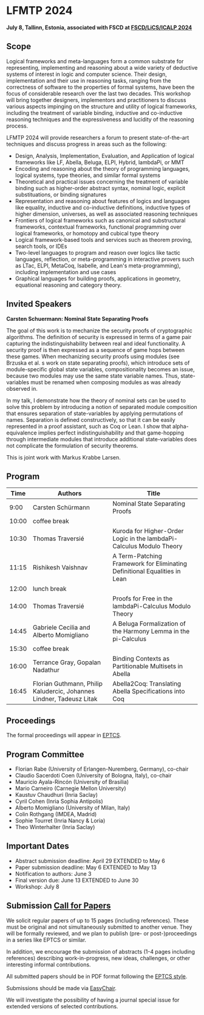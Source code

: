 # LFMTP 2024

**July 8, Tallinn, Estonia, associated with FSCD at [FSCD/LiCS/ICALP 2024](https://compose.ioc.ee/icalp2024/)**

## Scope

Logical frameworks and meta-languages form a common substrate for
representing, implementing and reasoning about a wide variety of
deductive systems of interest in logic and computer science. Their
design, implementation and their use in reasoning tasks, ranging from
the correctness of software to the properties of formal systems,
have been the focus of considerable research over the last two decades.
This workshop will bring together designers, implementors and
practitioners to discuss various aspects impinging on the structure and
utility of logical frameworks, including the treatment of variable
binding, inductive and co-inductive reasoning techniques and the
expressiveness and lucidity of the reasoning process.

LFMTP 2024 will provide researchers a forum to present state-of-the-art
techniques and discuss progress in areas such as the following:

- Design, Analysis, Implementation, Evaluation, and Application of logical frameworks like LF, Abella, Beluga, ELPI, Hybrid, lambdaPi, or MMT
- Encoding and reasoning about the theory of programming languages, logical systems, type theories, and similar formal systems
- Theoretical and practical issues concerning the treatment of variable binding such as higher-order abstract syntax, nominal logic, explicit substituations, or binding signatures
- Representation and reasoning about features of logics and languages like equality, inductive and co-inductive definitions, inductive types of higher dimension, universes, as well as associated reasoning techniques
- Frontiers of logical frameworks such as canonical and substructural frameworks, contextual frameworks, functional programming over logical frameworks, or homotopy and cubical type theory
- Logical framework-based tools and services such as theorem proving, search tools, or IDEs
- Two-level languages to program and reason over logics like tactic languages, reflection, or meta-programming in interactive provers such as LTac, ELPI, MetaCoq, Isabelle, and Lean's meta-programming), including implementation and use cases
- Graphical languages for building proofs, applications in geometry, equational reasoning and category theory.

## Invited Speakers

**Carsten Schuermann: Nominal State Separating Proofs**

The goal of this work is to mechanize the security proofs of cryptographic algorithms. The definition of security is expressed in terms of a game pair capturing the indistinguishability between real and ideal functionality. A security proof is then expressed as a sequence of game hops between these games.  When mechanizing security proofs using modules (see Brzuska et al. s work on state separating proofs), which introduce sets of module-specific global state variables, compositionality becomes an issue, because two modules may use the same state variable names. Thus, state-variables must be renamed when composing modules as was already observed in.

In my talk, I demonstrate how the theory of nominal sets can be used to solve this problem by introducing a notion of separated module composition that ensures separation of state-variables by applying permutations of names. Separation is defined constructively, so that it can be easily represented in a proof assistant, such as Coq or Lean. I show that alpha-equivalence implies perfect indistinguishability and that game-hopping through intermediate modules that introduce additional state-variables does not complicate the formulation of security theorems.

This is joint work with Markus Krabbe Larsen.

## Program

|Time | Authors | Title |
|-----| ------- | ----- |
| 9:00| Carsten Schürmann | Nominal State Separating Proofs |
|10:00| coffee break |
|10:30| Thomas Traversié | Kuroda for Higher-Order Logic in the lambdaPi-Calculus Modulo Theory |
|11:15| Rishikesh Vaishnav | A Term-Patching Framework for Eliminating Definitional Equalities in Lean |
|12:00| lunch break |
|14:00| Thomas Traversié | Proofs for Free in the lambdaPi-Calculus Modulo Theory |
|14:45| Gabriele Cecilia and Alberto Momigliano	| A Beluga Formalization of the Harmony Lemma in the pi-Calculus |
|15:30| coffee break |
|16:00| Terrance Gray, Gopalan Nadathur | Binding Contexts as Partitionable Multisets in Abella
|16:45| Florian Guthmann, Philip Kaludercic, Johannes Lindner, Tadeusz Litak	| Abella2Coq: Translating Abella Specifications into Coq |

## Proceedings

The formal proceedings will appear in <a href="https://eptcs.org">EPTCS</a>.

## Program Committee

- Florian Rabe (University of Erlangen-Nuremberg, Germany), co-chair
- Claudio Sacerdoti Coen (University of Bologna, Italy), co-chair
- Mauricio Ayala-Rincón (University of Brasilia)
- Mario Carneiro (Carnegie Mellon University)
- Kaustuv Chaudhuri (Inria Saclay)
- Cyril Cohen (Inria Sophia Antipolis)
- Alberto Momigliano (University of Milan, Italy)
- Colin Rothgang (IMDEA, Madrid)
- Sophie Tourret (Inria Nancy & Loria)
- Theo Winterhalter (Inria Saclay)

## Important Dates

- Abstract submission deadline: April 29 EXTENDED to May  6
- Paper submission deadline:    May    6 EXTENDED to May 13
- Notification to authors:      June   3
- Final version due:            June  13 EXTENDED to June 30
- Workshop:                     July   8


## Submission [Call for Papers](https://lfmtp.github.io/lfmtp-page/workshops/2024/CFP.txt)

We solicit regular papers of up to 15 pages (including references).
These must be original and not simultaneously submitted to another venue.
They will be formally reviewed, and we plan to publish (pre- or post-)proceedings in a series like EPTCS or similar.

In addition, we encourage the submission of abstracts (1-4 pages including references) describing work-in-progress, new ideas, challenges, or other interesting informal contributions.

All submitted papers should be in PDF format following the [EPTCS style](https://info.eptcs.org/).

Submissions should be made via [EasyChair](https://easychair.org/conferences/?conf=lfmtp24).

We will investigate the possibility of having a journal special issue for extended versions of selected contributions.
